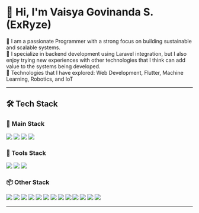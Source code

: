 # 👋 Hi, I'm Vaisya Govinanda S. (ExRyze)

🚀 I am a passionate Programmer with a strong focus on building sustainable and scalable systems.<br/>
🎯 I specialize in backend development using Laravel integration, but I also enjoy trying new experiences with other technologies that I think can add value to the systems being developed.<br/>
🤖 Technologies that I have explored: Web Development, Flutter, Machine Learning, Robotics, and IoT<br/>

---

## 🛠️ Tech Stack

### 🧩 Main Stack

<p> 
    <img src="https://img.shields.io/badge/Laravel-FC4C02?style=for-the-badge&logo=laravel&logoColor=white" />
    <img src="https://img.shields.io/badge/PHP-777BB4?style=for-the-badge&logo=php&logoColor=white" />
    <img src="https://img.shields.io/badge/MySQL-4479A1?style=for-the-badge&logo=mysql&logoColor=white" />
    <img src="https://img.shields.io/badge/Tailwind_CSS-06B6D4?style=for-the-badge&logo=tailwind-css&logoColor=white" />
</p>

### 🔧 Tools Stack

<p>
    <img src="https://custom-icon-badges.demolab.com/badge/Visual%20Studio%20Code-0078d7.svg?logo=vsc&logoColor=white" />
    <img src="https://img.shields.io/badge/Git-F05032?style=for-the-badge&logo=git&logoColor=white" />
    <img src="https://img.shields.io/badge/GitHub-181717?style=for-the-badge&logo=github&logoColor=white" />
</p>

### 📦 Other Stack

<p> 
    <img src="https://img.shields.io/badge/HTML5-E34F26?style=for-the-badge&logo=html5&logoColor=white" />
    <img src="https://img.shields.io/badge/CSS-639?logo=css&logoColor=fff" />
    <img src="https://img.shields.io/badge/JavaScript-F7DF1E?style=for-the-badge&logo=javascript&logoColor=black" />
    <img src="https://img.shields.io/badge/Bootstrap-7952B3?style=for-the-badge&logo=bootstrap&logoColor=white" />
    <img src="https://img.shields.io/badge/-ReactJs-61DAFB?logo=react&logoColor=white&style=for-the-badge" />
    <img src="https://img.shields.io/badge/Flutter-02569B?style=for-the-badge&logo=flutter&logoColor=white" />
    <img src="https://img.shields.io/badge/Python-3776AB?style=for-the-badge&logo=python&logoColor=white" />
    <img src="https://img.shields.io/badge/GitLab-FC6D26?style=for-the-badge&logo=gitlab&logoColor=white" />
    <img src="https://img.shields.io/badge/Figma-F24E1E?logo=figma&logoColor=white" />
    <img src="https://img.shields.io/badge/ESP32-3C3C3C?style=for-the-badge&logo=espressif&logoColor=white" />
    <img src="https://img.shields.io/badge/Raspberry%20Pi-A22846?style=for-the-badge&logo=raspberrypi&logoColor=white" />
    <img src="https://img.shields.io/badge/Fusion%20360-FF6D00?style=for-the-badge&logo=autodesk&logoColor=white" />
    <img src="https://img.shields.io/badge/EasyEDA-0091C2?style=for-the-badge&logoColor=white" />
</p>

---
